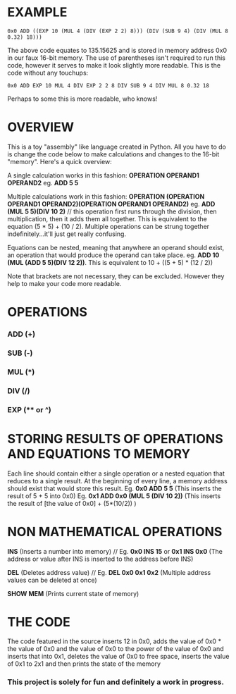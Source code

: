 # EXAMPLE
    0x0 ADD ((EXP 10 (MUL 4 (DIV (EXP 2 2) 8))) (DIV (SUB 9 4) (DIV (MUL 8 0.32) 18)))
    
The above code equates to 135.15625 and is stored in memory address 0x0 in our faux 16-bit memory. The use of parentheses isn't required to run this code, however it serves to make it look slightly more readable. This is the code without any touchups:

    0x0 ADD EXP 10 MUL 4 DIV EXP 2 2 8 DIV SUB 9 4 DIV MUL 8 0.32 18
    
Perhaps to some this is more readable, who knows!


# OVERVIEW

This is a toy "assembly" like language created in Python. All you have to do is change the code below to make calculations and changes to the 16-bit "memory". Here's a quick overview:

A single calculation works in this fashion: <b>OPERATION OPERAND1 OPERAND2</b> eg. <b>ADD 5 5</b>

Multiple calculations work in this fashion: <b>OPERATION (OPERATION OPERAND1 OPERAND2)(OPERATION OPERAND1 OPERAND2)</b> eg. <b>ADD (MUL 5 5)(DIV 10 2)</b> // this operation first runs through the division, then multiplication, then it adds them all together. This is equivalent to the equation (5 * 5) + (10 / 2). Multiple operations can be strung together indefinitely...it'll just get really confusing.

Equations can be nested, meaning that anywhere an operand should exist, an operation that would produce the operand can take place. eg. <b>ADD 10 (MUL (ADD 5 5)(DIV 12 2))</b>. This is equivalent to 10 + ((5 + 5) * (12 / 2))

Note that brackets are not necessary, they can be excluded. However they help to make your code more readable.

# OPERATIONS

### ADD (+)
### SUB (-)
### MUL (*)
### DIV (/)
### EXP (** or ^)

# STORING RESULTS OF OPERATIONS AND EQUATIONS TO MEMORY

Each line should contain either a single operation or a nested equation that reduces to a single result. At the beginning of every line, a memory address should exist that would store this result.
Eg. <b>0x0 ADD 5 5</b> (This inserts the result of 5 + 5 into 0x0)
Eg. <b>0x1 ADD 0x0 (MUL 5 (DIV 10 2))</b> (This inserts the result of [the value of 0x0] + (5*(10/2)) )

# NON MATHEMATICAL OPERATIONS

<b>INS</b> (Inserts a number into memory) // Eg. <b>0x0 INS 15</b> or <b>0x1 INS 0x0</b> (The address or value after INS is inserted to the address before INS)

<b>DEL</b> (Deletes address value) // Eg. <b>DEL 0x0 0x1 0x2</b> (Multiple address values can be deleted at once)

<b>SHOW MEM</b> (Prints current state of memory)

# THE CODE
The code featured in the source inserts 12 in 0x0, adds the value of 0x0 * the value of 0x0 and the value of 0x0 to the power of the value of 0x0 and inserts that into 0x1, deletes the value of 0x0 to free space, inserts the value of 0x1 to 2x1 and then prints the state of the memory

### This project is solely for fun and definitely a work in progress.
